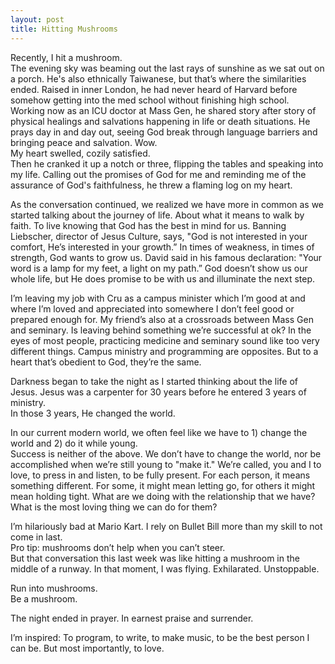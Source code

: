 ```yaml
---
layout: post
title: Hitting Mushrooms
---
```


Recently, I hit a mushroom.  
The evening sky was beaming out the last rays of sunshine as we sat out on a porch. He's also ethnically Taiwanese, but that’s where the similarities ended. Raised in inner London, he had never heard of Harvard before somehow getting into the med school without finishing high school. Working now as an ICU doctor at Mass Gen, he shared story after story of physical healings and salvations happening in life or death situations. He prays day in and day out, seeing God break through language barriers and bringing peace and salvation. Wow.  
My heart swelled, cozily satisfied.  
Then he cranked it up a notch or three, flipping the tables and speaking into my life. Calling out the promises of God for me and reminding me of the assurance of God's faithfulness, he threw a flaming log on my heart.

As the conversation continued, we realized we have more in common as we started talking about the journey of life. About what it means to walk by faith. To live knowing that God has the best in mind for us. Banning Liebscher, director of Jesus Culture, says, "God is not interested in your comfort, He’s interested in your growth.” In times of weakness, in times of strength, God wants to grow us.
David said in his famous declaration: "Your word is a lamp for my feet, a light on my path.” God doesn’t show us our whole life, but He does promise to be with us and illuminate the next step.

I’m leaving my job with Cru as a campus minister which I’m good at and where I’m loved and appreciated into somewhere I don’t feel good or prepared enough for. My friend’s also at a crossroads between Mass Gen and seminary. Is leaving behind something we’re successful at ok? In the eyes of most people, practicing medicine and seminary sound like too very different things. Campus ministry and programming are opposites. But to a heart that’s obedient to God, they’re the same.

Darkness began to take the night as I started thinking about the life of Jesus.
Jesus was a carpenter for 30 years before he entered 3 years of ministry.  
In those 3 years, He changed the world.

In our current modern world, we often feel like we have to 1) change the world and 2) do it while young.  
Success is neither of the above. We don’t have to change the world, nor be accomplished when we’re still young to "make it."
We’re called, you and I to love, to press in and listen, to be fully present. For each person, it means something different. For some, it might mean letting go, for others it might mean holding tight. What are we doing with the relationship that we have? What is the most loving thing we can do for them?

I’m hilariously bad at Mario Kart. I rely on Bullet Bill more than my skill to not come in last.  
Pro tip: mushrooms don’t help when you can’t steer.  
But that conversation this last week was like hitting a mushroom in the middle of a runway.
In that moment, I was flying. Exhilarated. Unstoppable.

Run into mushrooms.  
Be a mushroom.

The night ended in prayer. In earnest praise and surrender.

I’m inspired: To program, to write, to make music, to be the best person I can be.
But most importantly, to love.